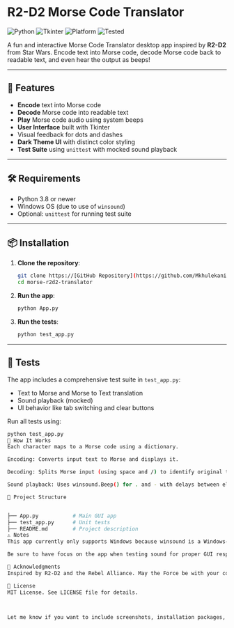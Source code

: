 # R2-D2 Morse Code Translator

![Python](https://img.shields.io/badge/python-3.8%2B-blue.svg)
![Tkinter](https://img.shields.io/badge/gui-tkinter-orange)
![Platform](https://img.shields.io/badge/platform-windows-lightgrey)
![Tested](https://img.shields.io/badge/tests-unittest-green)

A fun and interactive Morse Code Translator desktop app inspired by **R2-D2** from Star Wars. Encode text into Morse code, decode Morse code back to readable text, and even hear the output as beeps!

---

## 🚀 Features

- **Encode** text into Morse code
- **Decode** Morse code into readable text
- **Play** Morse code audio using system beeps
- **User Interface** built with Tkinter
- Visual feedback for dots and dashes
- **Dark Theme UI** with distinct color styling
- **Test Suite** using `unittest` with mocked sound playback

---

## 🛠 Requirements

- Python 3.8 or newer
- Windows OS (due to use of `winsound`)
- Optional: `unittest` for running test suite

---

## 📦 Installation

1. **Clone the repository**:
    ```bash
    git clone https://[GitHub Repository](https://github.com/Mkhulekani/morse_translator.git)
    cd morse-r2d2-translator
    ```

2. **Run the app**:
    ```bash
    python App.py
    ```

3. **Run the tests**:
    ```bash
    python test_app.py
    ```

---

## 🧪 Tests

The app includes a comprehensive test suite in `test_app.py`:

- Text to Morse and Morse to Text translation
- Sound playback (mocked)
- UI behavior like tab switching and clear buttons

Run all tests using:

```bash
python test_app.py
🧠 How It Works
Each character maps to a Morse code using a dictionary.

Encoding: Converts input text to Morse and displays it.

Decoding: Splits Morse input (using space and /) to identify original text.

Sound playback: Uses winsound.Beep() for . and - with delays between elements.

📂 Project Structure


├── App.py           # Main GUI app
├── test_app.py      # Unit tests
├── README.md        # Project description
⚠️ Notes
This app currently only supports Windows because winsound is a Windows-only module. For cross-platform support, consider using playsound, pydub, or pygame.

Be sure to have focus on the app when testing sound for proper GUI response.

🙌 Acknowledgments
Inspired by R2-D2 and the Rebel Alliance. May the Force be with your code! ✨

📜 License
MIT License. See LICENSE file for details.



Let me know if you want to include screenshots, installation packages, or convert this into a GitH

